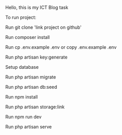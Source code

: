 Hello, this is my ICT Blog task

To run project: 

Run git clone 'link project on github'

Run composer install

Run cp .env.example .env or copy .env.example .env

Run php artisan key:generate

Setup database

Run php artisan migrate

Run php artisan db:seed

Run npm install

Run php artisan storage:link

Run npm run dev

Run php artisan serve
